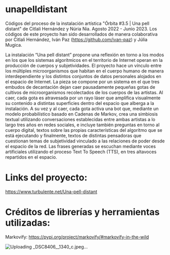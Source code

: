 # unapelldistant
Códigos del proceso de la instalación artística "Órbita #3.5 | Una pell distant"  de Citlali Hernández y Núria Nia.  Agosto 2022 - Junio 2023.
Los códigos de este proyecto han sido desarrollados de manera colaborativa por Citlali Hernández, Iván Paz (https://github.com/ivan-paz) y Júlia Mugica.

La instalación “Una pell distant” propone una reflexión en torno a los modos en los que los sistemas algorítmicos en el territorio de Internet operan en la producción de cuerpos y subjetividades. El proyecto hace un vínculo entre los múltiples microorganismos que habitan en el cuerpo humano de manera interdependiente y los distintos conjuntos de datos personales alojados en el espacio de Internet.  La pieza se compone por un sistema en el que tres embudos de decantación dejan caer pausadamente pequeñas gotas de cultivos de microorganismos recolectados de los cuerpos de las artistas. Al caer, cada gota es atravesada por un rayo láser que amplifica visualmente su contenido a distintas superficies dentro del espacio que alberga a la instalación. A su vez y al caer, cada gota activa una bot que, mediante un modelo probabilístico basado en Cadenas de Markov, crea una simbiosis textual utilizando conversaciones establecidas entre ambas artistas a lo largo tres años en redes sociales, e incluye también preguntas en torno al cuerpo digital, textos sobre las propias características del algoritmo que se está ejecutando y finalmente, textos de distintas pensadoras que cuestionan temas de subjetividad vinculado a las relaciones de poder desde el espacio de la red. Las frases generadas se escuchan mediante voces artificiales utilizando el proceso Text To Speech (TTS), en tres altavoces repartidos en el espacio.

# Links del proyecto:
https://www.turbulente.net/Una-pell-distant

# Créditos de librerías y herramientas utilizadas:
Markovify: https://pypi.org/project/markovify/#markovify-in-the-wild


![Uploading _DSC8406__1340_c.jpeg…]()
